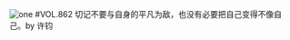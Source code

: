 ![one](http://image.wufazhuce.com/FoLa4iYPb1L8EIzhqcmJICy9c0sH)
#VOL.862
切记不要与自身的平凡为敌，也没有必要把自己变得不像自己。by 许钧